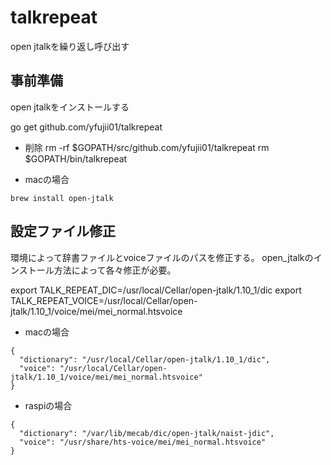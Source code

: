 # talkrepeat

open jtalkを繰り返し呼び出す

## 事前準備

open jtalkをインストールする


go get github.com/yfujii01/talkrepeat


- 削除
rm -rf $GOPATH/src/github.com/yfujii01/talkrepeat
rm $GOPATH/bin/talkrepeat


- macの場合
```
brew install open-jtalk
```


## 設定ファイル修正

環境によって辞書ファイルとvoiceファイルのパスを修正する。
open_jtalkのインストール方法によって各々修正が必要。


export TALK_REPEAT_DIC=/usr/local/Cellar/open-jtalk/1.10_1/dic
export TALK_REPEAT_VOICE=/usr/local/Cellar/open-jtalk/1.10_1/voice/mei/mei_normal.htsvoice


- macの場合
```
{
  "dictionary": "/usr/local/Cellar/open-jtalk/1.10_1/dic",
  "voice": "/usr/local/Cellar/open-jtalk/1.10_1/voice/mei/mei_normal.htsvoice"
}
```

- raspiの場合
```
{
  "dictionary": "/var/lib/mecab/dic/open-jtalk/naist-jdic",
  "voice": "/usr/share/hts-voice/mei/mei_normal.htsvoice"
}
```


